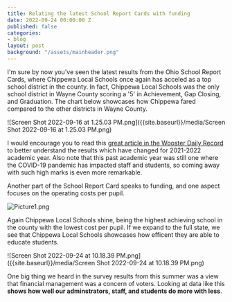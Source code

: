 ```yaml
---
title: Relating the latest School Report Cards with funding
date: 2022-09-24 00:00:00 Z
published: false
categories:
- blog
layout: post
background: "/assets/mainheader.png"
---
```


I'm sure by now you've seen the latest results from the Ohio School Report Cards, where Chippewa Local Schools once again has acceled as a top school district in the county. In fact, Chippewa Local Schools was the only school district in Wayne County scoring a '5' in Achievement, Gap Closing, and Graduation. The chart below showcases how Chippewa fared compared to the other districts in Wayne County.

![Screen Shot 2022-09-16 at 1.25.03 PM.png]({{site.baseurl}}/media/Screen Shot 2022-09-16 at 1.25.03 PM.png)

I would encourage you to read this [great article in the Wooster Daily Record](https://www.the-daily-record.com/story/news/education/2022/09/15/how-to-read-the-new-ohio-state-report-cards-for-schools/69494403007/) to better understand the results which have changed for 2021-2022 academic year. Also note that this past academic year was still one where the COVID-19 pandemic has impacted staff and students, so coming away with such high marks is even more remarkable.

Another part of the School Report Card speaks to funding, and one aspect focuses on the operating costs per pupil.

![Picture1.png]({{site.baseurl}}/media/Picture1.png)

Again Chippewa Local Schools shine, being the highest achieving school in the county with the lowest cost per pupil. If we expand to the full state, we see that Chippewa Local Schools showcases how efficent they are able to educate students.

![Screen Shot 2022-09-24 at 10.18.39 PM.png]({{site.baseurl}}/media/Screen Shot 2022-09-24 at 10.18.39 PM.png)

One big thing we heard in the survey results from this summer was a view that financial management was a concern of voters. Looking at data like this **shows how well our adminstrators, staff, and students do more with less**.

